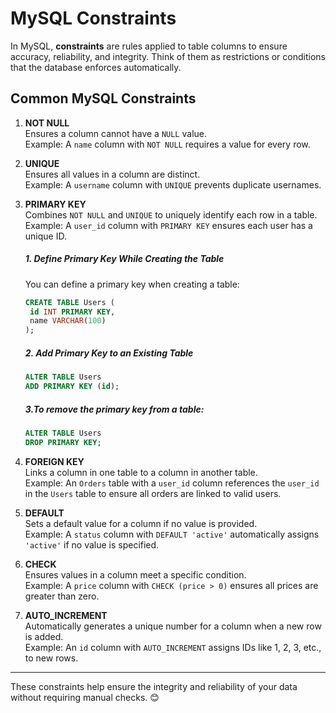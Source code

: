 # MySQL Constraints

In MySQL, **constraints** are rules applied to table columns to ensure accuracy, reliability, and integrity. Think of them as restrictions or conditions that the database enforces automatically.

## Common MySQL Constraints

1. **NOT NULL**  
   Ensures a column cannot have a `NULL` value.  
   Example: A `name` column with `NOT NULL` requires a value for every row.

2. **UNIQUE**  
   Ensures all values in a column are distinct.  
   Example: A `username` column with `UNIQUE` prevents duplicate usernames.

3. **PRIMARY KEY**  
   Combines `NOT NULL` and `UNIQUE` to uniquely identify each row in a table.  
   Example: A `user_id` column with `PRIMARY KEY` ensures each user has a unique ID.
   <br>
   ##### 1. Define Primary Key While Creating the Table
   You can define a primary key when creating a table:
   ```sql
   CREATE TABLE Users (
    id INT PRIMARY KEY, 
    name VARCHAR(100)
   );
   ```
   ##### 2. Add Primary Key to an Existing Table
   ```sql
   ALTER TABLE Users
   ADD PRIMARY KEY (id);
   ```
   ##### 3.To remove the primary key from a table:
   ```sql
   ALTER TABLE Users
   DROP PRIMARY KEY;
   ```

5. **FOREIGN KEY**  
   Links a column in one table to a column in another table.  
   Example: An `Orders` table with a `user_id` column references the `user_id` in the `Users` table to ensure all orders are linked to valid users.

6. **DEFAULT**  
   Sets a default value for a column if no value is provided.  
   Example: A `status` column with `DEFAULT 'active'` automatically assigns `'active'` if no value is specified.

7. **CHECK**  
   Ensures values in a column meet a specific condition.  
   Example: A `price` column with `CHECK (price > 0)` ensures all prices are greater than zero.

8. **AUTO_INCREMENT**  
   Automatically generates a unique number for a column when a new row is added.  
   Example: An `id` column with `AUTO_INCREMENT` assigns IDs like 1, 2, 3, etc., to new rows.

---

These constraints help ensure the integrity and reliability of your data without requiring manual checks. 😊
